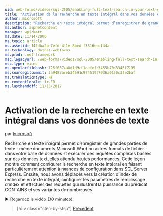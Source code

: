 ```yaml
---
uid: web-forms/videos/sql-2005/enabling-full-text-search-in-your-text-data
title: "Activation de la recherche en texte intégral dans vos données de texte | Documents Microsoft"
author: microsoft
description: "Recherche en texte intégral permet d’enregistrer de grandes parties de texte - même documents Microsoft Word ou autres formats de fichier - dans votre base de données et effectuer qu. complexes..."
ms.author: aspnetcontent
manager: wpickett
ms.date: 11/14/2006
ms.topic: article
ms.assetid: f42dba2b-7efd-4f1e-8bed-f3816edcf44a
ms.technology: dotnet-webforms
ms.prod: .net-framework
msc.legacyurl: /web-forms/videos/sql-2005/enabling-full-text-search-in-your-text-data
msc.type: video
ms.openlocfilehash: 725f0374a0d1d9cf1aefefb3455b70b8345f7299
ms.sourcegitcommit: 9a9483aceb34591c97451997036a9120c3fe2baf
ms.translationtype: MT
ms.contentlocale: fr-FR
ms.lasthandoff: 11/10/2017
---
```

<a name="enabling-full-text-search-in-your-text-data"></a>Activation de la recherche en texte intégral dans vos données de texte
====================
par [Microsoft](https://github.com/microsoft)

Recherche en texte intégral permet d’enregistrer de grandes parties de texte - même documents Microsoft Word ou autres formats de fichier - dans votre base de données et exécuter des requêtes complexes basées sur des données textuelles attendu hautes performances. Cette leçon montre comment configurer la recherche en texte intégral en faisant particulièrement attention à nuances de configuration dans SQL Server Express. Ensuite, nous avons déplacés vers la création d’index de recherche en texte intégral, configurer les paramètres de remplissage d’index et effectuer des requêtes qui illustrent la puissance du prédicat CONTAINS et ses variantes de nombreuses.

[&#9654; Regardez la vidéo (38 minutes)](https://channel9.msdn.com/Blogs/ASP-NET-Site-Videos/enabling-full-text-search-in-your-text-data)

>[!div class="step-by-step"]
[Précédent](creating-and-using-stored-procedures.md)
